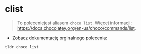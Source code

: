 # clist

> To poleceniejest aliasem `choco list`.
> Więcej informacji: <https://docs.chocolatey.org/en-us/choco/commands/list>.

- Zobacz dokumentację orginalnego polecenia:

`tldr choco list`
